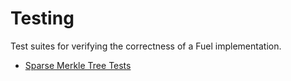 # Testing

Test suites for verifying the correctness of a Fuel implementation.

- [Sparse Merkle Tree Tests](./sparse-merkle-tree-tests.md)
